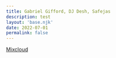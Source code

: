 ```yaml
---
title: Gabriel Gifford, DJ Desh, Safejas
description: test
layout: 'base.njk'
date: 2022-07-01
permalink: false
---
```


[Mixcloud](https://www.mixcloud.com/refugeworldwide/reverse-engineering-gabriel-gifford-dj-desh-safejas-22-jul-22/)